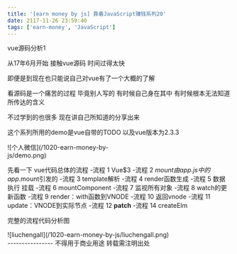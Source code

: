 ```yaml
---
title: '[earn money by js] 靠着JavaScript赚钱系列20'
date: 2117-11-26 23:59:40
tags: ['earn-money', 'JavaScript']
---
```

vue源码分析1

从17年6月开始 接触vue源码 时间过得太快

即便是到现在也只能说自己对vue有了一个大概的了解

看源码是一个痛苦的过程 毕竟别人写的 有时候自己身在其中 有时候根本无法知道所传达的含义

不过学到的也很多 现在讲自己所知道的分享出来

这个系列所用的demo是vue自带的TODO 以及vue版本为2.3.3
<div style="width:300px">
![个人微信](/1020-earn-money-by-js/demo.png)
</div>

先看一下 vue代码总体的流程
	-流程 1 Vue$3 
	-流程 2 $mount 由app.js中的app.$mount引发的 
	-流程 3 template解析 
	-流程 4 render函数生成 
	-流程 5 数据执行 挂载 
	-流程 6 mountComponent
	-流程 7 监视所有对象 
	-流程 8 watch的更新函数 
	-流程 9 render：with函数到VNODE 
	-流程 10 返回vnode 
	-流程 11  update：VNODE到实际节点
	-流程 12 __patch__ 
	-流程 14 createElm


完整的流程代码分析图
<div style="width:500px">
![liuchengall](/1020-earn-money-by-js/liuchengall.png)
</div>
----------------
不得用于商业用途 转载需注明出处

